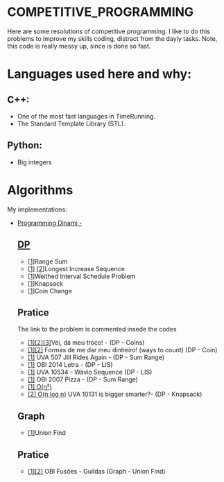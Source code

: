 # COMPETITIVE_PROGRAMMING

  Here are some resolutions of competitive programming. I like to do this problems to improve my skills coding, distract from the dayly tasks. Note, this code is really messy up, since is done so fast.  

#  Languages used here and why:
## C++:
  - One of the most fast languages in TimeRunning.
  - The Standard Template Library (STL). 
## Python:
  - Big integers

# Algorithms
<p>My implementations:</p>
<ul>
    <li>
    <a href="https://en.wikipedia.org/wiki/Dynamic_programming" target="_blank">Programming Dinami - <h2>DP</h2></a>
      <ul>
        <li><a href="ALGORITHMS/dp/range-sum.cpp" target="_blank">[1]</a>Range Sum</li>
        <li><a href="ALGORITHMS/dp/lis-dp.cpp" target="_blank">[1]</a> <a href="ALGORITHMS/dp/lis-bs.cpp">[2]</a>Longest Increase Sequence</li>
        <li><a href="ALGORITHMS/dp/wisp-dp.cpp" target="_blank">[1]</a>Weithed Interval Schedule Problem</li>
        <li><a href="ALGORITHMS/dp/wssp-dp.cpp" target="_blank">[1]</a>Knapsack</li>
        <li><a href="ALGORITHMS/dp/coin-dp.cpp" target="_blank">[1]</a>Coin Change</li>
      </ul>
      <h2>Pratice</h2>
      <p>The link to the problem is commented insede the codes</p>
      <ul>
          <li><a href="OTHERS/meu-troco.cpp">[1]</a><a href="OTHERS/meu-troco2.cpp">[2]</a><a href="OTHERS/meu-troco3.cpp">[3]</a>Véi, dá meu troco! - (DP - Coins)</li>
          <li><a href="OBI/2015/banco-inteligente.cpp">[1]</a><a href="UVA/357-let-count-the-ways.cpp">[2]</a> Formas de me dar meu dinheiro! (ways to count) (DP - Coin)</li>
          <li><a href="UVA/p507.cpp">[1]</a> UVA 507 Jill Rides Again - (DP - Sum Range)</li>
          <li><a href="OBI/2014/letra.cpp">[1]</a> OBI 2014 Letra - (DP - LIS)</li>
          <li><a href="UVA/p10543.cpp">[1]</a> UVA 10534 - Wavio Sequence (DP - LIS)</li>
          <li><a href="OBI/2007/pizza.cpp">[1]</a> OBI 2007 Pizza - (DP - Sum Range)</li>
          <li><a href="UVA/10131-is-bigger-smarter.cpp">[1] O(n²)</a> <li><a href="UV/10131-is-bigger-smarter2.cpp">[2] O(n log n)</a>  UVA 10131 is bigger smarter?- (DP - Knapsack)</li>
      </ul>
    </li>
     <h2>Graph</h2>
      <ul>
        <li><a href="ALGORITHMS/graph/union-find.cpp" target="_blank">[1]</a>Union Find</li>
      </ul>
      <h2>Pratice</h2>
      <ul>
          <li><a href="OBI/2010/fusões.cpp">[1]</a><a href="OTHERS/guildas.cpp">[2]</a> OBI Fusões - Guildas (Graph - Union Find)</li>
      </ul>
</ul>
